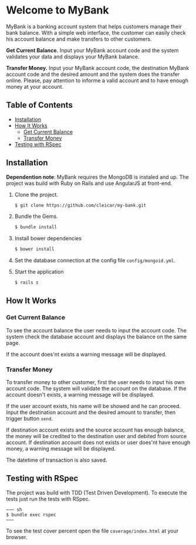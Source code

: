 # Welcome to MyBank

MyBank is a banking account system that helps customers manage their bank balance. With a simple web interface, the customer can easily check his account balance and make transfers to other customers.

**Get Current Balance.** Input your MyBank account code and the system validates your data and displays your MyBank balance.

**Transfer Money.**  Input your MyBank account code, the destination MyBank account code and the desired amount and the system does the transfer online. Please, pay attention to informe a valid account and to have enough money at your account.

## Table of Contents

* [Installation](#installation)
* [How It Works](#how-it-works)
	* [Get Current Balance](#get-current-balance)
	* [Transfer Money](#get-current-balance)
* [Testing with RSpec](#testing-with-rspec)

## Installation

**Dependention note**: MyBank requires the MongoDB is instaled and up. The project was build with Ruby on Rails and use AngularJS at front-end.

1. Clone the project.

	~~~ sh
	$ git clone https://github.com/cleicar/my-bank.git
	~~~

2. Bundle the Gems.

	~~~ sh
	$ bundle install
	~~~

3. Install bower dependencies

	~~~ sh
	$ bower install
	~~~

4. Set the database connection at the config file `config/mongoid.yml`.

5. Start the application

	~~~ sh
	$ rails s
	~~~

## How It Works

### Get Current Balance

To see the account balance the user needs to input the account code. The system check the database account and displays the balance on the same page.

If the account does'nt exists a warning message will be displayed.

### Transfer Money

To transfer money to other customer, first the user needs to input his own account code. The system will validate the account on the database. If the account doesn't exists, a warning message will be displayed.

If the user account exists, his name will be showed and he can proceed. Input the destination account and the desired amount to transfer, then trigger button `send`.

If destination account exists and the source account has enough balance, the money will be credited to the destination user and debited from source account. If destination account does not exists or user does'nt have enough money, a warning message will be displayed.

The datetime of transaction is also saved.

## Testing with RSpec

The project was build with TDD (Test Driven Development). To execute the tests just run the tests with RSpec.

	~~~ sh
	$ bundle exec rspec
	~~~

To see the test cover percent open the file `coverage/index.html` at your browser.